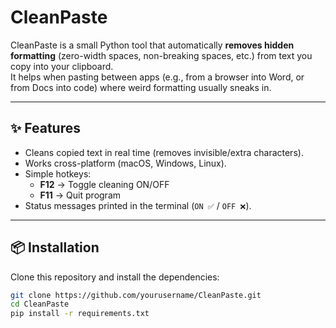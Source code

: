 # CleanPaste

CleanPaste is a small Python tool that automatically **removes hidden formatting** (zero-width spaces, non-breaking spaces, etc.) from text you copy into your clipboard.  
It helps when pasting between apps (e.g., from a browser into Word, or from Docs into code) where weird formatting usually sneaks in.

---

## ✨ Features
- Cleans copied text in real time (removes invisible/extra characters).
- Works cross-platform (macOS, Windows, Linux).
- Simple hotkeys:
  - **F12** → Toggle cleaning ON/OFF
  - **F11** → Quit program
- Status messages printed in the terminal (`ON ✅` / `OFF ❌`).

---

## 📦 Installation

Clone this repository and install the dependencies:

```bash
git clone https://github.com/yourusername/CleanPaste.git
cd CleanPaste
pip install -r requirements.txt

